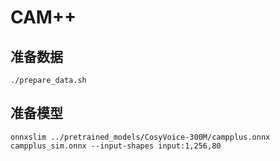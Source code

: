 # CAM++

## 准备数据

```
./prepare_data.sh
```

## 准备模型

```
onnxslim ../pretrained_models/CosyVoice-300M/campplus.onnx campplus_sim.onnx --input-shapes input:1,256,80 
```